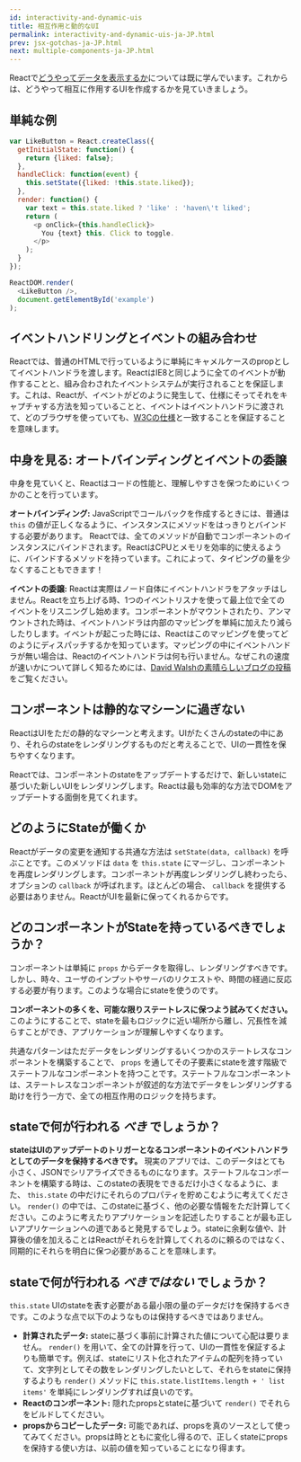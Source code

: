 ```yaml
---
id: interactivity-and-dynamic-uis
title: 相互作用と動的なUI
permalink: interactivity-and-dynamic-uis-ja-JP.html
prev: jsx-gotchas-ja-JP.html
next: multiple-components-ja-JP.html
---
```


Reactで[どうやってデータを表示するか](/react/docs/displaying-data-ja-JP.html)については既に学んでいます。これからは、どうやって相互に作用するUIを作成するかを見ていきましょう。


## 単純な例

```javascript
var LikeButton = React.createClass({
  getInitialState: function() {
    return {liked: false};
  },
  handleClick: function(event) {
    this.setState({liked: !this.state.liked});
  },
  render: function() {
    var text = this.state.liked ? 'like' : 'haven\'t liked';
    return (
      <p onClick={this.handleClick}>
        You {text} this. Click to toggle.
      </p>
    );
  }
});

ReactDOM.render(
  <LikeButton />,
  document.getElementById('example')
);
```


## イベントハンドリングとイベントの組み合わせ

Reactでは、普通のHTMLで行っているように単純にキャメルケースのpropとしてイベントハンドラを渡します。ReactはIE8と同じように全てのイベントが動作することと、組み合わされたイベントシステムが実行されることを保証します。これは、Reactが、イベントがどのように発生して、仕様にそってそれをキャプチャする方法を知っていることと、イベントはイベントハンドラに渡されて、どのブラウザを使っていても、[W3Cの仕様](http://www.w3.org/TR/DOM-Level-3-Events/)と一致することを保証することを意味します。

## 中身を見る: オートバインディングとイベントの委譲

中身を見ていくと、Reactはコードの性能と、理解しやすさを保つためにいくつかのことを行っています。

**オートバインディング:** JavaScriptでコールバックを作成するときには、普通は `this` の値が正しくなるように、インスタンスにメソッドをはっきりとバインドする必要があります。
Reactでは、全てのメソッドが自動でコンポーネントのインスタンスにバインドされます。ReactはCPUとメモリを効率的に使えるように、バインドするメソッドを持っています。これによって、タイピングの量を少なくすることもできます！

**イベントの委譲:** Reactは実際はノード自体にイベントハンドラをアタッチはしません。Reactを立ち上げる時、1つのイベントリスナを使って最上位で全てのイベントをリスニングし始めます。コンポーネントがマウントされたり、アンマウントされた時は、イベントハンドラは内部のマッピングを単純に加えたり減らしたりします。イベントが起こった時には、Reactはこのマッピングを使ってどのようにディスパッチするかを知っています。マッピングの中にイベントハンドラが無い場合は、Reactのイベントハンドラは何も行いません。なぜこれの速度が速いかについて詳しく知るためには、[David Walshの素晴らしいブログの投稿](http://davidwalsh.name/event-delegate)をご覧ください。

## コンポーネントは静的なマシーンに過ぎない

ReactはUIをただの静的なマシーンと考えます。UIがたくさんのstateの中にあり、それらのstateをレンダリングするものだと考えることで、UIの一貫性を保ちやすくなります。

Reactでは、コンポーネントのstateをアップデートするだけで、新しいstateに基づいた新しいUIをレンダリングします。Reactは最も効率的な方法でDOMをアップデートする面倒を見てくれます。


## どのようにStateが働くか

Reactがデータの変更を通知する共通な方法は `setState(data, callback)` を呼ぶことです。このメソッドは `data` を `this.state` にマージし、コンポーネントを再度レンダリングします。コンポーネントが再度レンダリングし終わったら、オプションの `callback` が呼ばれます。ほとんどの場合、 `callback` を提供する必要はありません。ReactがUIを最新に保ってくれるからです。


## どのコンポーネントがStateを持っているべきでしょうか？

コンポーネントは単純に `props` からデータを取得し、レンダリングすべきです。しかし、時々、ユーザのインプットやサーバのリクエストや、時間の経過に反応する必要が有ります。このような場合にstateを使うのです。

**コンポーネントの多くを、可能な限りステートレスに保つよう試みてください。** このようにすることで、stateを最もロジックに近い場所から離し、冗長性を減らすことができ、アプリケーションが理解しやすくなります。

共通なパターンはただデータをレンダリングするいくつかのステートレスなコンポーネントを構築することで、 `props` を通してその子要素にstateを渡す階級でステートフルなコンポーネントを持つことです。ステートフルなコンポーネントは、ステートレスなコンポーネントが叙述的な方法でデータをレンダリングする助けを行う一方で、全ての相互作用のロジックを持ちます。

## stateで何が行われる *べき* でしょうか？

**stateはUIのアップデートのトリガーとなるコンポーネントのイベントハンドラとしてのデータを保持するべきです。** 現実のアプリでは、このデータはとても小さく、JSONでシリアライズできるものになります。ステートフルなコンポーネントを構築する時は、このstateの表現をできるだけ小さくなるように、また、 `this.state` の中だけにそれらのプロパティを貯めこむように考えてください。 `render()` の中では、このstateに基づく、他の必要な情報をただ計算してください。このように考えたりアプリケーションを記述したりすることが最も正しいアプリケーションへの道であると発見するでしょう。stateに余剰な値や、計算後の値を加えることはReactがそれらを計算してくれるのに頼るのではなく、同期的にそれらを明白に保つ必要があることを意味します。


## stateで何が行われる *べきではない* でしょうか？

`this.state` UIのstateを表す必要がある最小限の量のデータだけを保持するべきです。このような点で以下のようなものは保持するべきではありません。

* **計算されたデータ:** 
stateに基づく事前に計算された値について心配は要りません。 `render()` を用いて、全ての計算を行って、UIの一貫性を保証するよりも簡単です。例えば、stateにリスト化されたアイテムの配列を持っていて、文字列としてその数をレンダリングしたいとして、それらをstateに保持するよりも `render()` メソッドに `this.state.listItems.length + ' list items'` を単純にレンダリングすれば良いのです。
* **Reactのコンポーネント:** 隠れたpropsとstateに基づいて `render()` でそれらをビルドしてください。
* **propsからコピーしたデータ:** 可能であれば、propsを真のソースとして使ってみてください。propsは時とともに変化し得るので、正しくstateにpropsを保持する使い方は、以前の値を知っていることになり得ます。